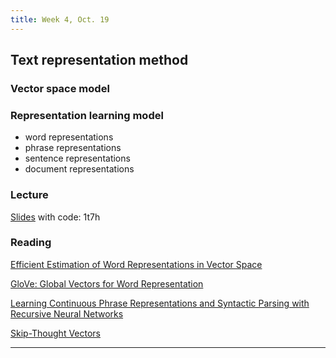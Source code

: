 ```yaml
---
title: Week 4, Oct. 19
---
```


## Text representation method
### Vector space model
### Representation learning model
- word representations
- phrase representations
- sentence representations
- document representations
  

### Lecture
[Slides](https://pan.baidu.com/s/19ZhTAjftBHDEkXNo6_UaWA) with code: 1t7h


### Reading
[Efficient Estimation of Word Representations in Vector Space](https://www.khoury.northeastern.edu/home/vip/teach/DMcourse/4_TF_supervised/notes_slides/1301.3781.pdf)

[GloVe: Global Vectors for Word Representation](https://nlp.stanford.edu/projects/glove/)

[Learning Continuous Phrase Representations and
Syntactic Parsing with Recursive Neural Networks](https://ai.stanford.edu/~ang/papers/nipsdlufl10-LearningContinuousPhraseRepresentations.pdf)

[Skip-Thought Vectors](https://arxiv.org/pdf/1506.06726)

---
